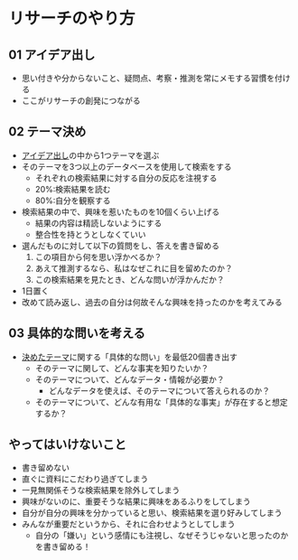 # リサーチのやり方

## 01 アイデア出し

- 思い付きや分からないこと、疑問点、考察・推測を常にメモする習慣を付ける
- ここがリサーチの創発につながる

## 02 テーマ決め

- [アイデア出し](#01-アイデア出し)の中から1つテーマを選ぶ
- そのテーマを3つ以上のデータベースを使用して検索をする
  - それぞれの検索結果に対する自分の反応を注視する
  - 20%:検索結果を読む
  - 80%:自分を観察する
- 検索結果の中で、興味を惹いたものを10個くらい上げる
  - 結果の内容は精読しないようにする
  - 整合性を持とうとしなくていい
- 選んだものに対して以下の質問をし、答えを書き留める
  1. この項目から何を思い浮かべるか？
  2. あえて推測するなら、私はなぜこれに目を留めたのか？
  3. この検索結果を見たとき、どんな問いが浮かんだか？
- 1日置く
- 改めて読み返し、過去の自分は何故そんな興味を持ったのかを考えてみる

## 03 具体的な問いを考える

- [決めたテーマ](#02-テーマ決め)に関する「具体的な問い」を最低20個書き出す
  - そのテーマに関して、どんな事実を知りたいか？
  - そのテーマについて、どんなデータ・情報が必要か？
    - どんなデータを使えば、そのテーマについて答えられるのか？
  - そのテーマについて、どんな有用な「具体的な事実」が存在すると想定するか？

## やってはいけないこと

- 書き留めない
- 直ぐに資料にこだわり過ぎてしまう
- 一見無関係そうな検索結果を除外してしまう
- 興味がないのに、重要そうな結果に興味をあるふりをしてしまう
- 自分が自分の興味を分かっていると思い、検索結果を選り好みしてしまう
- みんなが重要だというから、それに合わせようとしてしまう
  - 自分の「嫌い」という感情にも注視し、なぜそうじゃないと思ったのかを書き留める！
